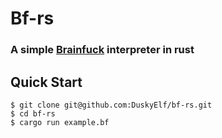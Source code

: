 # Bf-rs

### A simple [Brainfuck](https://en.wikipedia.org/wiki/Brainfuck) interpreter in rust

## Quick Start
```shell
$ git clone git@github.com:DuskyElf/bf-rs.git
$ cd bf-rs
$ cargo run example.bf
```